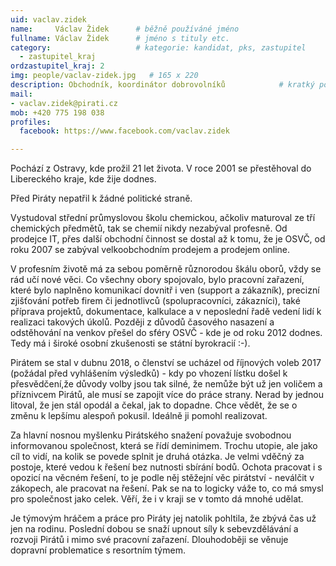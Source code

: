 ```yaml
---
uid: vaclav.zidek
name:     Václav Židek  	# běžně používáné jméno
fullname: Václav Židek  	# jméno s tituly etc.
category:                 	# kategorie: kandidat, pks, zastupitel
  - zastupitel_kraj
ordzastupitel_kraj: 2
img: people/vaclav-zidek.jpg   # 165 x 220
description: Obchodník, koordinátor dobrovolníků           	# kratký popis, max 160 znaků
mail:
- vaclav.zidek@pirati.cz
mob: +420 775 198 038
profiles:
  facebook: https://www.facebook.com/vaclav.zidek

---
```


Pochází z Ostravy, kde prožil 21 let života. V roce 2001 se přestěhoval do Libereckého kraje, kde žije dodnes.

Před Piráty nepatřil k žádné politické straně.

Vystudoval střední průmyslovou školu chemickou, ačkoliv maturoval ze tří chemických předmětů, tak se chemií nikdy nezabýval profesně. Od prodejce IT, přes další obchodní činnost se dostal až k tomu, že je OSVČ, od roku 2007 se zabýval velkoobchodním prodejem a prodejem online.

V profesním životě má za sebou poměrně různorodou škálu oborů, vždy se rád učí nové věci. Co všechny obory spojovalo, bylo pracovní zařazení, které bylo naplněno komunikací dovnitř i ven (support a zákazník), precizní zjišťování potřeb firem či jednotlivců (spolupracovníci, zákazníci), také příprava projektů, dokumentace, kalkulace a v neposlední řadě vedení lidí k realizaci takových úkolů. Později z důvodů časového nasazení a odstěhování na venkov přešel do sféry OSVČ - kde je od roku 2012 dodnes. Tedy má i široké osobní zkušenosti se státní byrokracií :-).

Pirátem se stal v dubnu 2018, o členství se ucházel od říjnových voleb 2017 (požádal před vyhlášením výsledků) - kdy po vhození lístku došel k přesvědčení,že důvody volby jsou tak silné, že nemůže být už jen voličem a příznivcem Pirátů, ale musí se zapojit více do práce strany. Nerad by jednou litoval, že jen stál opodál a čekal, jak to dopadne. Chce vědět, že se o změnu k lepšímu alespoň pokusil. Ideálně ji pomohl realizovat.

Za hlavní nosnou myšlenku Pirátského snažení považuje svobodnou informovanou společnost, která se řídí deminimem. Trochu utopie, ale jako cíl to vidí, na kolik se povede splnit je druhá otázka. Je velmi vděčný za postoje, které vedou k řešení bez nutnosti sbírání bodů. Ochota pracovat i s opozicí na věcném řešení, to je podle něj stěžejní věc pirátství - neválčit v zákopech, ale pracovat na řešení. Pak se na to logicky váže to, co má smysl pro společnost jako celek. Věří, že i v kraji se v tomto dá mnohé udělat.

Je týmovým hráčem a práce pro Piráty jej natolik pohltila, že zbývá čas už jen na rodinu. Poslední dobou se snaží upnout síly k sebevzdělávání a rozvoji Pirátů i mimo své pracovní zařazení. Dlouhodoběji se věnuje dopravní problematice s resortním týmem.